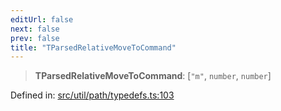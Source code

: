 ```yaml
---
editUrl: false
next: false
prev: false
title: "TParsedRelativeMoveToCommand"
---
```


> **TParsedRelativeMoveToCommand**: \[`"m"`, `number`, `number`\]

Defined in: [src/util/path/typedefs.ts:103](https://github.com/fabricjs/fabric.js/blob/8748628df7e9de00ba77413bfc3ad9e9fe9d4f30/src/util/path/typedefs.ts#L103)
